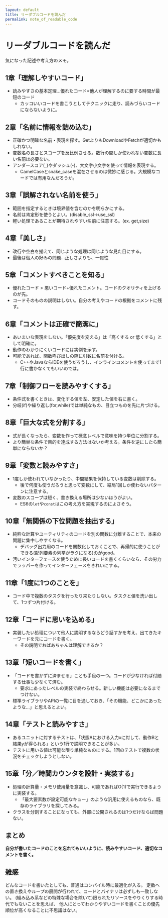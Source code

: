 ```yaml
---
layout: default
title: リーダブルコードを読んだ
permalink: note_of_readable_code
---
```


リーダブルコードを読んだ
====

気になった記述や考え方のメモ。

1章「理解しやすいコード」
----

* 読みやすさの基本定理…優れたコード=他人が理解するのに要する時間が最短のコード
    + カッコいいコードを書こうとしてテクニックに走り、読みづらいコードにならないように。

2章「名前に情報を詰め込む」
----

* 正確かつ明確な名前・表現を探す。GetよりもDownloadやFetchが適切かもしれない。
* 変数名の長さとスコープを反比例させる。数行の間しか使われない変数に長い名前は必要ない。
* アンダースコア(_)やダッシュ(-)、大文字小文字を使って情報を表現する。
    + CamelCaseとsnake_caseを混在させるのは微妙に感じる。大規模なコードでは有用なんだろうか。

3章「誤解されない名前を使う」
----

* 範囲を指定するときは境界値を含むのかを明らかにする。
* 名前は肯定形を使うとよい。(disable_ssl→use_ssl)
* 軽い処理であることが期待されやすい名前に注意する。(ex. get,size)

4章「美しさ」
----

* 改行や空白を揃えて、同じような処理は同じような見た目にする。
* 最後は個人の好みの問題…正しさよりも、一貫性

5章「コメントすべきことを知る」
----

* 優れたコード > 悪いコード+優れたコメント。コードのクオリティを上げるのが先。
* コードそのものの説明はしない。自分の考えやコードの根拠をコメントに残す。

6章「コメントは正確で簡潔に」
----

* あいまいな表現をしない。「優先度を変える」は「高くする or 低くする」として明確に。
* 動作のわかりにくいコードには実例を示す。
* 可能であれば、関数呼び出しの際に引数に名前を付ける。
    + C++やJavaならIDEを使うだろうし、インラインコメントを使ってまで1行に書かなくてもいいのでは。

7章「制御フローを読みやすくする」
----

* 条件式を書くときは、変化する値を左、安定した値を右に書く。
* 分岐(if)や繰り返し(for,while)では単純なもの、目立つものを先に片づける。

8章「巨大な式を分割する」
----

* 式が長くなったら、変数を作って概念レベルで意味を持つ単位に分割する。
* より簡単な条件で目的を達成する方法はないか考える。条件を逆にしたら簡単にならないか？

9章「変数と読みやすさ」
----

* 1度しか使われていなかったり、中間結果を保持している変数は削除する。
    + 後で何度も使うだろうと思って変数にして、結局1回しか使わないパターンに注意する。
* 変数のスコープは短く、書き換える場所は少ないほうがよい。
    + ES6の```let```や```const```はこの考え方を実現するのによさそう。

10章「無関係の下位問題を抽出する」
----

* 純粋な計算やユーティリティのコードを別の関数に分離することで、本来の問題に集中しやすくなる。
    + デバッグ出力用のコードを関数化しておくことで、再帰的に使うことができる(配列要素の列挙がラクになる)のがgood。
* 汚いインターフェースを使うために長いコードを書くくらいなら、その労力でラッパーを作ってインターフェースをきれいにする。

11章「1度に1つのことを」
----

* コード中で複数のタスクを行ったり来たりしない。タスクと値を洗い出して、1つずつ片付ける。

12章「コードに思いを込める」
----

* 実装したい処理について他人に説明するならどう話すかを考え、出てきたキーワードを元にコードを書く。
    + その説明でおばあちゃんは理解できるか？

13章「短いコードを書く」
----

* 「コードを書かずに済ませる」ことも手段の一つ。コードが少なければ付随する仕事も少なくて済む。
    + 要求にあったレベルの実装で終わらせる。新しい機能は必要になるまでつけない。
* 標準ライブラリやAPIの一覧に目を通しておき、「その機能、どこかにあったような…」と思えるとよい。

14章「テストと読みやすさ」
----

* あるユニットに対するテストは、「状態Aにおける入力xに対して、動作Bと結果yが得られる」という1行で説明できることが多い。
* テストに用いる値は可能な限り単純なものにする。1回のテストで複数の状況をチェックしようとしない。

15章「分／時間カウンタを設計・実装する」
----

* 処理の計算量・メモリ使用量を意識し、可能であればO(1)で実行できるように実装する。
    + 「最大要素数が設定可能なキュー」のような汎用に使えるものなら、既存のライブラリを探してみる。
* クラスを分割することになっても、外部に公開されるのは1つだけならば問題ない。

まとめ
----

**自分が書いたコードのことを忘れてもいいように、読みやすいコード、適切なコメントを書く。**

雑感
----

どんなコードを書いたとしても、普通はコンパイル時に最適化が入る。
定数への置き換えやループの展開が行われて、コードとバイナリは必ずしも一致しない。
(組み込み系などの特殊な場合を除いて)限られたリソースをやりくりする時代でもないことを思えば、
他人にとってわかりやすいコードを書くことの優先順位が高くなることに不思議はない。
